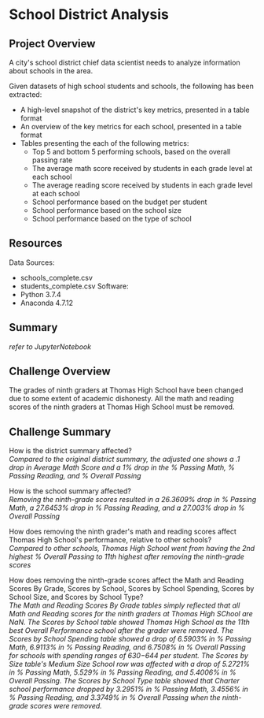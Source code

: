 # School District Analysis

## Project Overview
A city's school district chief data scientist needs to analyze information about schools in the area.

Given datasets of high school students and schools, the following has been extracted:
- A high-level snapshot of the district's key metrics, presented in a table format
- An overview of the key metrics for each school, presented in a table format
- Tables presenting the each of the following metrics:
	+ Top 5 and bottom 5 performing schools, based on the overall passing rate
	+ The average math score received by students in each grade level at each school
	+ The average reading score received by students in each grade level at each school
	+ School performance based on the budget per student
	+ School performance based on the school size
	+ School performance based on the type of school


## Resources
Data Sources:
- schools_complete.csv
- students_complete.csv
Software:  
- Python 3.7.4
- Anaconda 4.7.12

## Summary
*refer to JupyterNotebook*

## Challenge Overview
The grades of ninth graders at Thomas High School have been changed due to some extent of academic dishonesty. All the math and reading scores of the ninth graders at Thomas High School must be removed.

## Challenge Summary
How is the district summary affected?  
*Compared to the original district summary, the adjusted one shows a .1 drop in Average Math Score and a 1% drop in the % Passing Math, % Passing Reading, and % Overall Passing*

How is the school summary affected?  
*Removing the ninth-grade scores resulted in a 26.3609% drop in % Passing Math, a 27.6453% drop in % Passing Reading, and a 27.003% drop in % Overall Passing*

How does removing the ninth grader's math and reading scores affect Thomas High School's performance, relative to other schools?  
*Compared to other schools, Thomas High School went from having the 2nd highest % Overall Passing to 11th highest after removing the ninth-grade scores*

How does removing the ninth-grade scores affect the Math and Reading Scores By Grade, Scores by School, Scores by School Spending, Scores by School Size, and Scores by School Type?  
*The Math and Reading Scores By Grade tables simply reflected that all Math and Reading scores for the ninth graders at Thomas High SChool are NaN.*
*The Scores by School table showed Thomas High School as the 11th best Overall Performance school after the grader were removed.*
*The Scores by School Spending table showed a drop of 6.5903% in % Passing Math, 6.9113% in % Passing Reading, and 6.7508% in % Overall Passing for schools with spending ranges of $630-$644 per student.*
*The Scores by Size table's Medium Size School row was affected with a drop of 5.2721% in % Passing Math, 5.529% in % Passing Reading, and 5.4006% in % Overall Passing.*
*The Scores by School Type table showed that Charter school performance dropped by 3.2951% in % Passing Math, 3.4556% in % Passing Reading, and 3.3749% in % Overall Passing when the ninth-grade scores were removed.*



